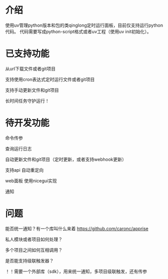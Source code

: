 # 介绍
使用uv管理python版本和包的类qinglong定时运行面板，目前仅支持运行python代码。
代码需要写成python-script格式或者uv工程（使用uv init初始化）。

# 已支持功能

从url下载文件或者git项目

支持使用cron表达式定时运行文件或者git项目

支持手动更新文件和git项目

长时间任务守护运行！

# 待开发功能

命令传参

查询运行日志

自动更新文件和git项目（定时更新，或者支持webhook更新）

支持api 自动重定向

web面板 使用nicegui实现

通知

# 问题
能否统一通知？有一个库叫什么来着
https://github.com/caronc/apprise

私人模块或者项目如何处理？

多个项目之间如何互相调用？

是否能支持级联触发器？

！！需要一个外部库（sdk），用来统一通知，多项目级联触发，还有传参
